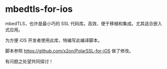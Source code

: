 # mbedtls-for-ios

mbedTLS，也许是最小巧的 SSL 代码库。高效、便于移植和集成。尤其适合嵌入式应用。

为方便 iOS 开发者使用此库，特编写此编译脚本。

脚本参照 https://github.com/x2on/PolarSSL-for-iOS 做了修改。

有问题之处望共同探讨！

